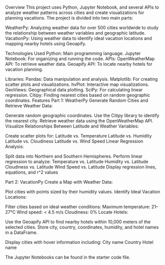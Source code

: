 Overview
This project uses Python, Jupyter Notebook, and several APIs to analyze weather patterns across cities and create visualizations for planning vacations. The project is divided into two main parts:

WeatherPy: Analyzing weather data for over 500 cities worldwide to study the relationship between weather variables and geographic latitude.
VacationPy: Using weather data to identify ideal vacation locations and mapping nearby hotels using Geoapify.

Technologies Used
Python: Main programming language.
Jupyter Notebook: For organizing and running the code.
APIs:
OpenWeatherMap API: To retrieve weather data.
Geoapify API: To locate nearby hotels for vacation planning.

Libraries:
Pandas: Data manipulation and analysis.
Matplotlib: For creating scatter plots and visualizations.
hvPlot: Interactive map visualizations.
GeoViews: Geographical data plotting.
SciPy: For calculating linear regression.
Citipy: Finding nearest cities based on random geographic coordinates.
Features
Part 1: WeatherPy
Generate Random Cities and Retrieve Weather Data:

Generate random geographic coordinates.
Use the Citipy library to identify the nearest city.
Retrieve weather data using the OpenWeatherMap API.
Visualize Relationships Between Latitude and Weather Variables:

Create scatter plots for:
Latitude vs. Temperature
Latitude vs. Humidity
Latitude vs. Cloudiness
Latitude vs. Wind Speed
Linear Regression Analysis:

Split data into Northern and Southern Hemispheres.
Perform linear regression to analyze:
Temperature vs. Latitude
Humidity vs. Latitude
Cloudiness vs. Latitude
Wind Speed vs. Latitude
Display regression lines, equations, and r^2 values

Part 2: VacationPy
Create a Map with Weather Data:

Plot cities with points sized by their humidity values.
Identify Ideal Vacation Locations:

Filter cities based on ideal weather conditions:
Maximum temperature: 21–27°C
Wind speed: < 4.5 m/s
Cloudiness: 0%
Locate Hotels:

Use the Geoapify API to find nearby hotels within 10,000 meters of the selected cities.
Store city, country, coordinates, humidity, and hotel names in a DataFrame.

Display cities with hover information including:
City name
Country
Hotel name

The Jupyter Notebooks can be found in the starter code file.
